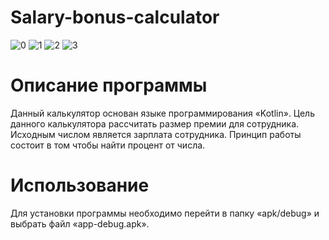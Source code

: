 # Salary-bonus-calculator
![0](https://user-images.githubusercontent.com/103204349/195992126-1d32cdbc-6c46-4d77-9a41-4fdf3e511f3c.png)
![1](https://user-images.githubusercontent.com/103204349/195989900-cf98b70c-155c-4b18-bf08-62e1fc9fb77b.png)
![2](https://user-images.githubusercontent.com/103204349/195989910-432477e7-8f3c-4eca-8e5a-501ca988b114.png)
![3](https://user-images.githubusercontent.com/103204349/195989917-aec60374-fbef-44a9-aad6-2780dbc29b33.png)
# Описание программы
Данный калькулятор основан языке программирования «Kotlin». Цель данного калькулятора рассчитать размер премии для сотрудника. Исходным числом является зарплата сотрудника. Принцип работы состоит в том чтобы найти процент от числа.
# Использование
Для установки программы необходимо перейти в папку «apk/debug» и выбрать файл «app-debug.apk».
